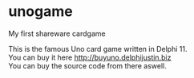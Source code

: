 # unogame
My first shareware cardgame

This is the famous Uno card game written in Delphi 11.<br>
You can buy it here http://buyuno.delphijustin.biz<br>
You can buy the source code from there aswell.
